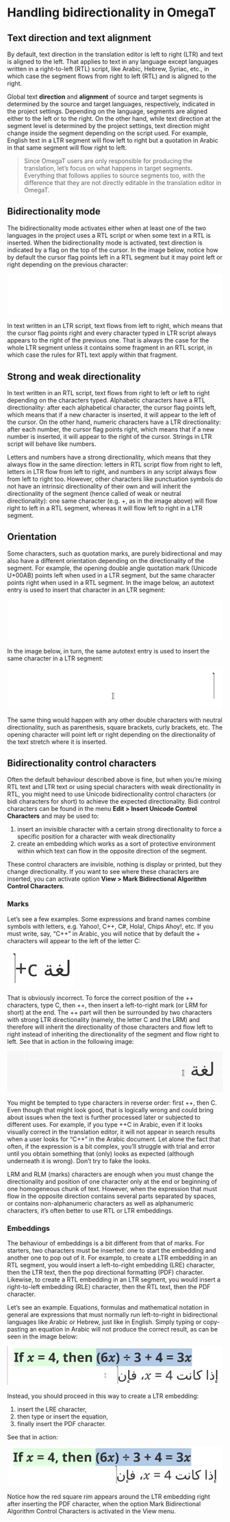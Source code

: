 <!-- # Handling bidirectionality -->

# Handling bidirectionality in OmegaT

## Text direction and text alignment 

By default, text direction in the translation editor is left to right (LTR) and text is aligned to the left. That applies to text in any language except languages written in a right-to-left (RTL) script, like Arabic, Hebrew, Syriac, etc., in which case the segment flows from right to left (RTL) and is aligned to the right.

Global text **direction** and **alignment** of source and target segments is determined by the source and target languages, respectively, indicated in the project settings. Depending on the language, segments are aligned either to the left or to the right. On the other hand, while text direction at the segment level is determined by the project settings, text direction might change inside the segment depending on the script used. For example, English text in a LTR segment will flow left to right but a quotation in Arabic in that same segment will flow right to left.

> Since OmegaT users are only responsible for producing the translation, let’s focus on what happens in target segments. Everything that follows applies to source segments too, with the difference that they are not directly editable in the translation editor in OmegaT.

## Bidirectionality mode

The bidirectionality mode activates either when at least one of the two languages in the project uses a RTL script or when some text in a RTL is inserted. When the bidirectionality mode is activated, text direction is indicated by a flag on the top of the cursor. In the image below, notice how by default the cursor flag points left in a RTL segment but it may point left or right depending on the previous character:

![Cursor flag](../../_assets/img/bidi_نص١٢٣.gif)

In text written in an LTR script, text flows from left to right, which means that the cursor flag points right and every character typed in LTR script always appears to the right of the previous one. That is always the case for the whole LTR segment unless it contains some fragment in an RTL script, in which case the rules for RTL text apply within that fragment. 

## Strong and weak directionality

In text written in an RTL script, text flows from right to left or left to right depending on the characters typed. Alphabetic characters have a RTL directionality: after each alphabetical character, the cursor flag points left, which means that if a new character is inserted, it will appear to the left of the cursor. On the other hand, numeric characters have a LTR directionality: after each number, the cursor flag points right, which means that if a new number is inserted, it will appear to the right of the cursor. Strings in LTR script will behave like numbers.

Letters and numbers have a strong directionality, which means that they always flow in the same direction: letters in RTL script flow from right to left, letters in LTR flow from left to right, and numbers in any script always flow from left to right too. However, other characters like punctuation symbols do not have an intrinsic directionality of their own and will inherit the directionality of the segment (hence called of weak or neutral directionality): one same character (e.g. +, as in the image above) will flow right to left in a RTL segment, whereas it will flow left to right in a LTR segment. 

## Orientation

Some characters, such as quotation marks, are purely bidirectional and may also have a different orientation depending on the directionality of the segment. For example, the opening double angle quotation mark (Unicode U+00AB) points left when used in a LTR segment, but the same character points right when used in a RTL segment. In the image below, an autotext entry is used to insert that character in an LTR segment:

![LTR orientation](../../_assets/img/foo_ltr.gif)

In the image below, in turn, the same autotext entry is used to insert the same character in a LTR segment: 

![RTL orientation](../../_assets/img/foo_rtl.gif)

The same thing would happen with any other double characters with neutral directionality, such as parenthesis, square brackets, curly brackets, etc. The opening character will point left or right depending on the directionality of the text stretch where it is inserted.

## Bidirectionality control characters 

Often the default behaviour described above is fine, but when you’re mixing RTL text and LTR text or using special characters with weak directionality in RTL, you might need to use Unicode bidirectionality control characters (or bidi characters for short) to achieve the expected directionality. Bidi control characters can be found in the menu **Edit > Insert Unicode Control Characters** and may be used to:

1. insert an invisible character with a certain strong directionality to force a specific position for a character with weak directionality
2. create an embedding which works as a sort of protective environment within which text can flow in the opposite direction of the segment.

These control characters are invisible, nothing is display or printed, but they change directionality. If you want to see where these characters are inserted, you can activate option **View > Mark Bidirectional Algorithm Control Characters**.

### Marks

Let’s see a few examples. Some expressions and brand names combine symbols with letters, e.g. Yahoo!, C++, C#, Hola!, Chips Ahoy!, etc. If you must write, say, “C++” in Arabic, you will notice that by default the + characters will appear to the left of the letter C:

![Wrong position of characters with weak directionalty](../../_assets/img/wrong-c+.png)

That is obviously incorrect. To force the correct position of the ++ characters, type C, then ++, then insert a left-to-right mark (or LRM for short) at the end. The ++ part will then be surrounded by two characters with strong LTR directionality (namely, the letter C and the LRM) and therefore will inherit the directionality of those characters and flow left to right instead of inheriting the directionality of the segment and flow right to left. See that in action in the following image: 

![Tweak directionality of weak characters with LRM](../../_assets/img/C++.gif)

You might be tempted to type characters in reverse order: first ++, then C. Even though that might look good, that is logically wrong and could bring about issues when the text is further processed later or subjected to different uses. For example, if you type ++C in Arabic, even if it looks visually correct in the translation editor, it will not appear in search results when a user looks for “C++” in the Arabic document. Let alone the fact that often, if the expression is a bit complex, you’ll struggle with trial and error until you obtain something that (only) looks as expected (although underneath it is wrong). Don’t try to fake the looks.

LRM and RLM (marks) characters are enough when you must change the directionality and position of one character only at the end or beginning of one homogeneous chunk of text. However, when the expression that must flow in the opposite direction contains several parts separated by spaces, or contains non-alphanumeric characters as well as alphanumeric characters, it’s often better to use RTL or LTR embeddings.

### Embeddings

The behaviour of embeddings is a bit different from that of marks. For starters, two characters must be inserted: one to start the embedding and another one to pop out of it. For example, to create a LTR embedding in an RTL segment, you would insert a left-to-right embedding (LRE) character, then the LTR text, then the pop directional formatting (PDF) character. Likewise, to create a RTL embedding in an LTR segment, you would insert a right-to-left embedding (RLE) character, then the RTL text, then the PDF character. 

Let’s see an example. Equations, formulas and mathematical notation in general are expressions that must normally run left-to-right in bidirectional languages like Arabic or Hebrew, just like in English. Simply typing or copy-pasting an equation in Arabic will not produce the correct result, as can be seen in the image below:

![What happens with embeddings](../../_assets/img/embedding_wrong_right.gif)

Instead, you should proceed in this way to create a LTR embedding: 

1. insert the LRE character, 
2. then type or insert the equation, 
3. finally insert the PDF character. 

See that in action:

![How to create a LTR embedding](../../_assets/img/equation_bidi.gif)

Notice how the red square rim appears around the LTR embedding right after inserting the PDF character, when the option Mark Bidirectional Algorithm Control Characters is activated in the View menu.